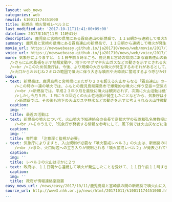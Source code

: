 ```yaml
---
layout: web_news
categories: web
newsid: k10011174451000
title: 新燃岳 噴火警戒レベル３に
last_modified_at: '2017-10-11T11:41:00+09:00'
datetime: 2017年10月11日 11時41分
description: 鹿児島と宮崎の県境にある霧島連山の新燃岳で、１１日朝から連続して噴火が発生し、山の膨張を示す地殻変動などが、観測されています。気象庁は、今後、より規模の大きな噴火が起きるおそれがあるとして、火口周辺警報を発表し、噴火警戒レベルを「入山規制」を示す３に引き上げて、火口からおおむね２キロの範囲で大きな噴石や火砕流に警戒するよう呼びかけています。
summary: 鹿児島と宮崎の県境にある霧島連山の新燃岳で、１１日朝から連続して噴火が発生し、山の膨張を示す地殻変動などが、観測されています。気象庁は、今後、より規模の大きな噴火が起きるおそれがあるとして、火口周辺警報を発表し、噴火警戒レベルを「入山規制」を示す３に引き上げて、火口からおおむね２キロの範囲で大きな噴石や火砕流に警戒するよう呼びかけています。
movie_url: https://newswebeasy.github.io/ja201710/news/web/movie/2017/10/11/k10011174451000.mp4
voice_url: https://newswebeasy.github.io/ja201710/news/web/voice/2017/10/11/k10011174451000.mp3
more: 気象庁によりますと、１１日午前５時半ごろ、鹿児島と宮崎の県境にある霧島連山の新燃岳で小規模な噴火が発生しました。<br />噴煙は火口から３００メートルの高さまで上がり、その後も噴火が連続して発生し、噴煙の量も増加しています。<br
  />さらに山の膨張を示す地殻変動や、地下のマグマや火山ガスなどの動きを示すとされる火山性微動の観測が続き、微動の振幅は次第に大きくなっているということです。<br
  /><br />このため気象庁は、今後、より規模の大きな噴火が発生するおそれがあるとして、火口周辺警報を発表し、噴火警戒レベルを「入山規制」を示すレベル３に引き上げました。<br
  />火口からおおむね２キロの範囲で噴火に伴う大きな噴石や火砕流に警戒するよう呼びかけています。<br /><br />新燃岳の噴火警戒レベルが３になるのは、平成２５年の１０月以来です。
body:
- text: 新燃岳は、鹿児島県と宮崎県にまたがり２０を超える火山からなる「霧島連山」の一つです。<br />６年前の平成２３年１月下旬に火山活動が活発化し、爆発的な噴火が繰り返し発生しました。<br
    />この時の一連の噴火では、ふもとの鹿児島県霧島市で爆発的な噴火に伴う空振＝空気の振動によって建物の窓ガラスが割れる被害が出ました。<br />また宮崎県側では、高原町で風で運ばれた小さな噴石が降って自動車の窓ガラスなどが割れたほか、高原町や都城市で多量の火山灰が降りました。<br
    /><br />新燃岳では、平成２３年９月を最後に噴火は観測されず、次第に火山活動は低下し、ことし５月には噴火警戒レベルが最も低い１に引き下げられました。<br
    />しかし今月５日、１日に９０回近くの火山性地震が発生したことなどから、気象庁は小規模な噴火が発生するおそれがあるとして噴火警戒レベルを火口周辺規制を示す２に引き上げていました。<br
    />新燃岳では、その後も地下の火山ガスや熱水などの動きを示すと考えられる火山性微動やわずかな地盤の変動が確認されるなど、火山活動が高まった状態が続いていました。
  caption:
  img: ''
  title: 最近の活動は
- text: 新燃岳の噴火について、火山噴火予知連絡会の会長で京都大学の石原和弘名誉教授は「これまでの地盤変動のデータの分析結果で、山が隆起する変化が続いていたことから、地下深くにあるマグマだまりでマグマの蓄積が進んでいたと見られる。このあとも噴火活動が続き、山が隆起するような地殻変動も継続する場合には、噴火の規模がさらに大きくなる可能性がある。いまは噴煙が出ている範囲が火口周辺の一部に限られているが、これがさらに広がるなどの変化が出ないかなど、目に見える現象の変化をしっかりと確認するとともに、地震活動や地殻変動のデータを注意深く監視する必要がある」と指摘しています。<br
    /><br />そのうえで、「気象庁が発表する情報を参考にして、風下側では火山灰などに注意してほしい。また、登山客や観光客などは、自治体の指示にしたがって規制範囲には決して入らないようにしてほしい」と呼びかけています。
  caption:
  img: ''
  title: 専門家 「注意深く監視が必要」
- text: 気象庁によりますと、入山規制が必要な「噴火警戒レベル３」の火山は、新燃岳のほかに、鹿児島県の「桜島」と「口永良部島」の２つの火山があります。<br
    /><br />また、火口周辺への立ち入りが規制される「噴火警戒レベル２」が発表されているのは、群馬と長野の県境にある「浅間山」、霧島連山の「えびの高原の硫黄山周辺」、それに鹿児島県の「諏訪之瀬島」の３つです。
  caption:
  img: ''
  title: レベル３の火山はほかに２つ
- text: 政府は、１１日朝から連続して噴火が発生したことを受けて、１１日午前１１時すぎ、総理大臣官邸の危機管理センターに「情報連絡室」を設置し、関係省庁や地元自治体と連絡を取り合うなどして、情報収集と警戒にあたっています。
  caption:
  img: ''
  title: 政府が情報連絡室設置
easy_news_url: /news/easy/2017/10/11/鹿児島県と宮崎県の間の新燃岳で噴火山に入らないで/
source_url: http://www3.nhk.or.jp/news/html/20171011/k10011174451000.html
...
```

